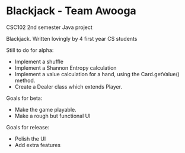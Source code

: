 # Blackjack - Team Awooga
CSC102 2nd semester Java project

Blackjack. Written lovingly by 4 first year CS students


Still to do for alpha:
- Implement a shuffle
- Implement a Shannon Entropy calculation
- Implement a value calculation for a hand, using the Card.getValue() method.
- Create a Dealer class which extends Player.

Goals for beta:
- Make the game playable.
- Make a rough but functional UI

Goals for release:
- Polish the UI
- Add extra features
